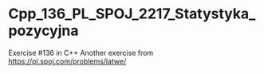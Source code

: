 # Cpp_136_PL_SPOJ_2217_Statystyka_pozycyjna
Exercise #136 in C++
Another exercise from https://pl.spoj.com/problems/latwe/
